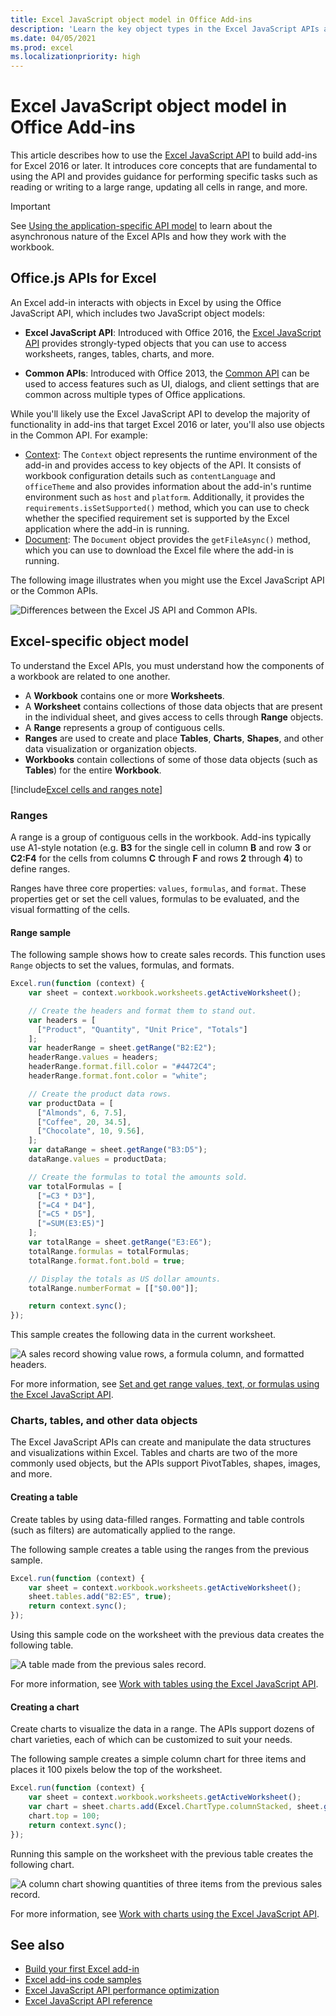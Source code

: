 ```yaml
---
title: Excel JavaScript object model in Office Add-ins
description: 'Learn the key object types in the Excel JavaScript APIs and how to use them to build add-ins for Excel.'
ms.date: 04/05/2021
ms.prod: excel
ms.localizationpriority: high
---
```


# Excel JavaScript object model in Office Add-ins

This article describes how to use the [Excel JavaScript API](../reference/overview/excel-add-ins-reference-overview.md) to build add-ins for Excel 2016 or later. It introduces core concepts that are fundamental to using the API and provides guidance for performing specific tasks such as reading or writing to a large range, updating all cells in range, and more.

> [!IMPORTANT]
> See [Using the application-specific API model](../develop/application-specific-api-model.md) to learn about the asynchronous nature of the Excel APIs and how they work with the workbook.  

## Office.js APIs for Excel

An Excel add-in interacts with objects in Excel by using the Office JavaScript API, which includes two JavaScript object models:

* **Excel JavaScript API**: Introduced with Office 2016, the [Excel JavaScript API](../reference/overview/excel-add-ins-reference-overview.md) provides strongly-typed objects that you can use to access worksheets, ranges, tables, charts, and more.

* **Common APIs**: Introduced with Office 2013, the [Common API](/javascript/api/office) can be used to access features such as UI, dialogs, and client settings that are common across multiple types of Office applications.

While you'll likely use the Excel JavaScript API to develop the majority of functionality in add-ins that target Excel 2016 or later, you'll also use objects in the Common API. For example:

* [Context](/javascript/api/office/office.context): The `Context` object represents the runtime environment of the add-in and provides access to key objects of the API. It consists of workbook configuration details such as `contentLanguage` and `officeTheme` and also provides information about the add-in's runtime environment such as `host` and `platform`. Additionally, it provides the `requirements.isSetSupported()` method, which you can use to check whether the specified requirement set is supported by the Excel application where the add-in is running.
* [Document](/javascript/api/office/office.document): The `Document` object provides the `getFileAsync()` method, which you can use to download the Excel file where the add-in is running.

The following image illustrates when you might use the Excel JavaScript API or the Common APIs.

![Differences between the Excel JS API and Common APIs.](../images/excel-js-api-common-api.png)

## Excel-specific object model

To understand the Excel APIs, you must understand how the components of a workbook are related to one another.

* A **Workbook** contains one or more **Worksheets**.
* A **Worksheet** contains collections of those data objects that are present in the individual sheet, and gives access to cells through **Range** objects.
* A **Range** represents a group of contiguous cells.
* **Ranges** are used to create and place **Tables**, **Charts**, **Shapes**, and other data visualization or organization objects.
* **Workbooks** contain collections of some of those data objects (such as **Tables**) for the entire **Workbook**.

[!include[Excel cells and ranges note](../includes/note-excel-cells-and-ranges.md)]

### Ranges

A range is a group of contiguous cells in the workbook. Add-ins typically use A1-style notation (e.g. **B3** for the single cell in column **B** and row **3** or **C2:F4** for the cells from columns **C** through **F** and rows **2** through **4**) to define ranges.

Ranges have three core properties: `values`, `formulas`, and `format`. These properties get or set the cell values, formulas to be evaluated, and the visual formatting of the cells.

#### Range sample

The following sample shows how to create sales records. This function uses `Range` objects to set the values, formulas, and formats.

```js
Excel.run(function (context) {
    var sheet = context.workbook.worksheets.getActiveWorksheet();

    // Create the headers and format them to stand out.
    var headers = [
      ["Product", "Quantity", "Unit Price", "Totals"]
    ];
    var headerRange = sheet.getRange("B2:E2");
    headerRange.values = headers;
    headerRange.format.fill.color = "#4472C4";
    headerRange.format.font.color = "white";

    // Create the product data rows.
    var productData = [
      ["Almonds", 6, 7.5],
      ["Coffee", 20, 34.5],
      ["Chocolate", 10, 9.56],
    ];
    var dataRange = sheet.getRange("B3:D5");
    dataRange.values = productData;

    // Create the formulas to total the amounts sold.
    var totalFormulas = [
      ["=C3 * D3"],
      ["=C4 * D4"],
      ["=C5 * D5"],
      ["=SUM(E3:E5)"]
    ];
    var totalRange = sheet.getRange("E3:E6");
    totalRange.formulas = totalFormulas;
    totalRange.format.font.bold = true;

    // Display the totals as US dollar amounts.
    totalRange.numberFormat = [["$0.00"]];

    return context.sync();
});
```

This sample creates the following data in the current worksheet.

![A sales record showing value rows, a formula column, and formatted headers.](../images/excel-overview-range-sample.png)

For more information, see [Set and get range values, text, or formulas using the Excel JavaScript API](excel-add-ins-ranges-set-get-values.md).

### Charts, tables, and other data objects

The Excel JavaScript APIs can create and manipulate the data structures and visualizations within Excel. Tables and charts are two of the more commonly used objects, but the APIs support PivotTables, shapes, images, and more.

#### Creating a table

Create tables by using data-filled ranges. Formatting and table controls (such as filters) are automatically applied to the range.

The following sample creates a table using the ranges from the previous sample.

```js
Excel.run(function (context) {
    var sheet = context.workbook.worksheets.getActiveWorksheet();
    sheet.tables.add("B2:E5", true);
    return context.sync();
});
```

Using this sample code on the worksheet with the previous data creates the following table.

![A table made from the previous sales record.](../images/excel-overview-table-sample.png)

For more information, see [Work with tables using the Excel JavaScript API](excel-add-ins-tables.md).

#### Creating a chart

Create charts to visualize the data in a range. The APIs support dozens of chart varieties, each of which can be customized to suit your needs.

The following sample creates a simple column chart for three items and places it 100 pixels below the top of the worksheet.

```js
Excel.run(function (context) {
    var sheet = context.workbook.worksheets.getActiveWorksheet();
    var chart = sheet.charts.add(Excel.ChartType.columnStacked, sheet.getRange("B3:C5"));
    chart.top = 100;
    return context.sync();
});
```

Running this sample on the worksheet with the previous table creates the following chart.

![A column chart showing quantities of three items from the previous sales record.](../images/excel-overview-chart-sample.png)

For more information, see [Work with charts using the Excel JavaScript API](excel-add-ins-charts.md).

## See also

* [Build your first Excel add-in](../quickstarts/excel-quickstart-jquery.md)
* [Excel add-ins code samples](https://developer.microsoft.com/office/gallery/?filterBy=Samples,Excel)
* [Excel JavaScript API performance optimization](../excel/performance.md)
* [Excel JavaScript API reference](../reference/overview/excel-add-ins-reference-overview.md)
